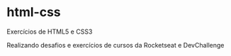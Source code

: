 # html-css
 Exercícios de HTML5 e CSS3

 Realizando desafios e exercícios de cursos da Rocketseat e DevChallenge
